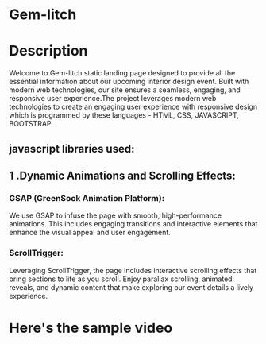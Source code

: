 # Gem-litch


# Description

Welcome to Gem-litch static landing page designed to provide all the essential information about our upcoming interior design event. Built with modern web technologies, our site ensures a seamless, engaging, and responsive user experience.The project leverages modern web technologies to create an engaging user experience with responsive design which is programmed by these languages -
HTML,
CSS,
JAVASCRIPT,
BOOTSTRAP.

<h2>javascript libraries used:<br>

<h2>1 .Dynamic Animations and Scrolling Effects:<br></h2>
<h3> GSAP (GreenSock Animation Platform):</h3>
We use GSAP to infuse the page with smooth, high-performance animations. This includes engaging transitions and interactive elements that enhance the visual appeal and          user engagement.
<h3> ScrollTrigger: </h3>
Leveraging ScrollTrigger, the page includes interactive scrolling effects that bring sections to life as you scroll. Enjoy parallax scrolling, animated reveals, and dynamic content that              make exploring our event details a lively experience.


# __Here's the sample video__
